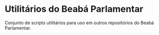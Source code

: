# Utilitários do Beabá Parlamentar

Conjunto de scripts utilitários para uso em outros repositórios do Beabá Parlamentar.
